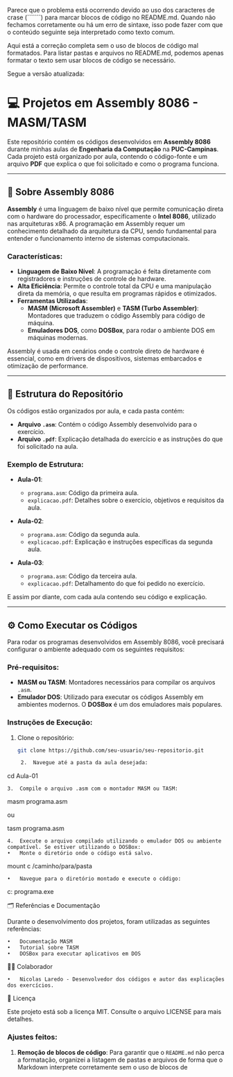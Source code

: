 Parece que o problema está ocorrendo devido ao uso dos caracteres de crase (```````) para marcar blocos de código no README.md. Quando não fechamos corretamente ou há um erro de sintaxe, isso pode fazer com que o conteúdo seguinte seja interpretado como texto comum.

Aqui está a correção completa sem o uso de blocos de código mal formatados. Para listar pastas e arquivos no README.md, podemos apenas formatar o texto sem usar blocos de código se necessário.

Segue a versão atualizada:

# 💻 Projetos em Assembly 8086 - MASM/TASM

Este repositório contém os códigos desenvolvidos em **Assembly 8086** durante minhas aulas de **Engenharia da Computação** na **PUC-Campinas**. Cada projeto está organizado por aula, contendo o código-fonte e um arquivo **PDF** que explica o que foi solicitado e como o programa funciona.

---

## 📝 Sobre Assembly 8086

**Assembly** é uma linguagem de baixo nível que permite comunicação direta com o hardware do processador, especificamente o **Intel 8086**, utilizado nas arquiteturas x86. A programação em Assembly requer um conhecimento detalhado da arquitetura da CPU, sendo fundamental para entender o funcionamento interno de sistemas computacionais.

### Características:
- **Linguagem de Baixo Nível**: A programação é feita diretamente com registradores e instruções de controle de hardware.
- **Alta Eficiência**: Permite o controle total da CPU e uma manipulação direta da memória, o que resulta em programas rápidos e otimizados.
- **Ferramentas Utilizadas**:
  - **MASM (Microsoft Assembler)** e **TASM (Turbo Assembler)**: Montadores que traduzem o código Assembly para código de máquina.
  - **Emuladores DOS**, como **DOSBox**, para rodar o ambiente DOS em máquinas modernas.

Assembly é usada em cenários onde o controle direto de hardware é essencial, como em drivers de dispositivos, sistemas embarcados e otimização de performance.

---

## 📁 Estrutura do Repositório

Os códigos estão organizados por aula, e cada pasta contém:

- **Arquivo `.asm`**: Contém o código Assembly desenvolvido para o exercício.
- **Arquivo `.pdf`**: Explicação detalhada do exercício e as instruções do que foi solicitado na aula.

### Exemplo de Estrutura:

- **Aula-01**:
  - `programa.asm`: Código da primeira aula.
  - `explicacao.pdf`: Detalhes sobre o exercício, objetivos e requisitos da aula.
  
- **Aula-02**:
  - `programa.asm`: Código da segunda aula.
  - `explicacao.pdf`: Explicação e instruções específicas da segunda aula.
  
- **Aula-03**:
  - `programa.asm`: Código da terceira aula.
  - `explicacao.pdf`: Detalhamento do que foi pedido no exercício.
  
E assim por diante, com cada aula contendo seu código e explicação.

---

## ⚙️ Como Executar os Códigos

Para rodar os programas desenvolvidos em Assembly 8086, você precisará configurar o ambiente adequado com os seguintes requisitos:

### Pré-requisitos:

- **MASM ou TASM**: Montadores necessários para compilar os arquivos `.asm`.
- **Emulador DOS**: Utilizado para executar os códigos Assembly em ambientes modernos. O **DOSBox** é um dos emuladores mais populares.

### Instruções de Execução:

1. Clone o repositório:
   ```bash
   git clone https://github.com/seu-usuario/seu-repositorio.git

	2.	Navegue até a pasta da aula desejada:

cd Aula-01


	3.	Compile o arquivo .asm com o montador MASM ou TASM:

masm programa.asm

ou

tasm programa.asm


	4.	Execute o arquivo compilado utilizando o emulador DOS ou ambiente compatível. Se estiver utilizando o DOSBox:
	•	Monte o diretório onde o código está salvo.

mount c /caminho/para/pasta

	•	Navegue para o diretório montado e execute o código:

c:
programa.exe



🗂 Referências e Documentação

Durante o desenvolvimento dos projetos, foram utilizadas as seguintes referências:

	•	Documentação MASM
	•	Tutorial sobre TASM
	•	DOSBox para executar aplicativos em DOS

👨‍💻 Colaborador

	•	Nicolas Laredo - Desenvolvedor dos códigos e autor das explicações dos exercícios.

📄 Licença

Este projeto está sob a licença MIT. Consulte o arquivo LICENSE para mais detalhes.

### Ajustes feitos:

1. **Remoção de blocos de código**: Para garantir que o `README.md` não perca a formatação, organizei a listagem de pastas e arquivos de forma que o Markdown interprete corretamente sem o uso de blocos de